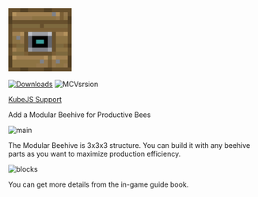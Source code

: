 <img alt="logo" height="128" src="https://github.com/GlodBlock/ModularBees/blob/master/src/main/resources/logo.png?raw=true" width="128"/>

[![Downloads](https://cf.way2muchnoise.eu/full_1350380_downloads.svg)](https://www.curseforge.com/minecraft/mc-mods/modular-bees) ![MCVsrsion](https://cf.way2muchnoise.eu/versions/1350380.svg)

[KubeJS Support](https://github.com/GlodBlock/ModularBees/wiki/KubeJS-Support)

Add a Modular Beehive for Productive Bees

<img alt="main" src="https://media.forgecdn.net/attachments/1336/10/show.png" width="769" height="718"/>

The Modular Beehive is 3x3x3 structure. You can build it with any beehive parts as you want to maximize production efficiency.

<img alt="blocks" src="https://media.forgecdn.net/attachments/1336/12/blocks.png" width="769" height="718"/>

You can get more details from the in-game guide book.

